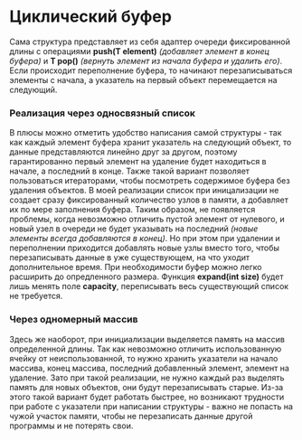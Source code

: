 # Циклический буфер

Сама структура представляет из себя адаптер очереди фиксированной длины с операциями **push(T element)** *(добавляет элемент в конец буфера)* и **T pop()** *(вернуть элемент из начала буфера и удалить его)*. Если происходит переполнение буфера, то начинают перезаписываться элементы с начала, а указатель на первый объект перемещается на следующий.


### Реализация через односвязный список

В плюсы можно отметить удобство написания самой структуры - так как каждый элемент буфера хранит указатель на следующий объект, то данные представляются линейно друг за другом, поэтому гарантированно первый элемент на удаление будет находиться в начале, а последний в конце. 
Также такой вариант позволяет пользоваться итераторами, чтобы посмотреть содержимое буфера без удаления объектов.
В моей реализации список при иницализации не создает сразу фиксированный количество узлов в памяти, а добавляет их по мере заполнения буфера. Таким образом, не появляется проблемы, когда невозможно отличить пустой элемент от нулевого, и новый узел в очереди не будет указывать на последний *(новые элементы всегда добавляются в конец)*. Но при этом при удалении и переполнении приходится добавлять новые узлы вместо того, чтобы перезаписывать данные в уже существующем, на что уходит дополнительное время.
При необходимости буфер можно легко расширить до опредленного размера. Функция **expand(int size)** будет лишь менять поле **capacity**, переписывать весь существующий список не требуется.


### Через одномерный массив

Здесь же наоборот, при инициализации выделяется память на массив определенной длины. Так как невозможно отличить использованную ячейку от неиспользованной, то нужно хранить указатели на начало массива, конец массива, последний добавленный элемент, элемент на удаление. Зато при такой реализации, не нужно каждый раз выделять память для новых объектов, они будут перезаписывать старые. Из-за этого такой вариант будет работать быстрее, но возникают трудности при работе с указатели при написании структуры - важно не попасть на чужой участок памяти, чтобы не перезаписать данные другой программы и не потерять свои.
